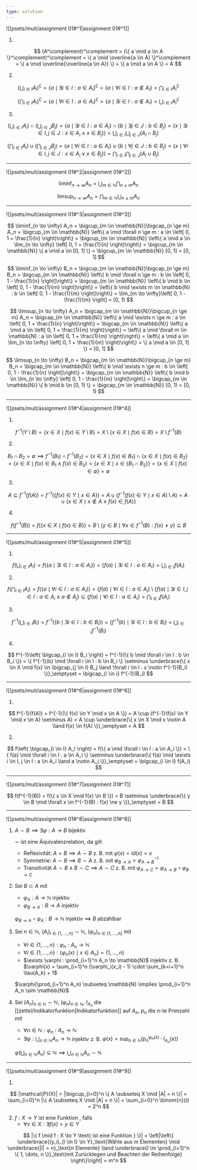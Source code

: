 ```yaml
---
type: solution
---
```


![[psets/muit/assignment 01#^1|assignment 01#^1]]

1. 

$$
	(A^\complement)^\complement = (\{ a \mid a \in A \}^\complement)^\complement = \{ a \mid \overline{a \in A} \}^\complement = \{ a \mid \overline{\overline{a \in A}} \} = \{ a \mid a \in A \} = A
$$

2. 

$$
	\left( \bigcup_{i \in I} A_i \right)^\complement = \{ a \mid \exists i \in I : a \in A_i \}^\complement = \{ a \mid \forall i \in I : a \notin A_i \} = \bigcap_{i \in I} A_i^\complement
$$

$$
	\left( \bigcap_{i \in I} A_i \right)^\complement = \{ a \mid \forall i \in I : a \in A_i \}^\complement = \{ a \mid \exists i \in I : a \notin A_i \} = \bigcup_{i \in I} A_i^\complement
$$

3. 

$$
	\left( \bigcup_{i \in I} A_i \right) \cap \left( \bigcup_{j \in J} B_j \right) = \{ a \mid \exists i \in I : a \in A_i \} \cap \{ b \mid \exists j \in J : b \in B_j \} = \{ x \mid \exists i \in I, j \in J : x \in A_i \land x \in B_j \} ) = \bigcup_{i \in I}\bigcup_{j \in J} (A_i \cap B_j)
$$

$$
	\left( \bigcap_{i \in I} A_i \right) \cup \left( \bigcap_{j \in J} B_j \right) = \{ a \mid \forall i \in I : a \in A_i \} \cup \{ b \mid \forall j \in J : b \in B_j \} = \{ x \mid \forall i \in I, j \in J : x \in A_i \lor x \in B_j \} ) = \bigcap_{i \in I}\bigcap_{j \in J} (A_i \cup B_j)
$$

---

![[psets/muit/assignment 01#^2|assignment 01#^2]]

$$
	\liminf_{n \to \infty} A_n = \bigcup_{m \in \mathbb{N}}\bigcap_{n \ge m} A_n
$$

$$
	\limsup_{n \to \infty} A_n = \bigcap_{m \in \mathbb{N}}\bigcup_{n \ge m} A_n
$$

---

![[psets/muit/assignment 01#^3|assignment 01#^3]]

$$
	\liminf_{n \to \infty} A_n = \bigcup_{m \in \mathbb{N}}\bigcap_{n \ge m} A_n = \bigcup_{m \in \mathbb{N}} \left\{ a \mid \forall n \ge m : a \in \left[ 0, 1 + \frac{1}{n} \right)\right\} = \bigcup_{m \in \mathbb{N}} \left\{ a \mid a \in \lim_{n \to \infty} \left[ 0, 1 + \frac{1}{n} \right)\right\} = \bigcup_{m \in \mathbb{N}} \{ a \mid a \in [0, 1] \} = \bigcup_{m \in \mathbb{N}} [0, 1] = [0, 1]
$$

$$
	\liminf_{n \to \infty} B_n = \bigcup_{m \in \mathbb{N}}\bigcap_{n \ge m} B_n = \bigcup_{m \in \mathbb{N}} \left\{ b \mid \forall n \ge m : b \in \left[ 0, 1 - \frac{1}{n} \right]\right\} = \bigcup_{m \in \mathbb{N}} \left\{ b \mid b \in \left[ 0, 1 - \frac{1}{m} \right]\right\} = \left\{ b \mid \exists m \in \mathbb{N} : b \in  \left[ 0, 1 - \frac{1}{m} \right]\right\} = \lim_{m \to \infty}\left[ 0, 1 - \frac{1}{m} \right] = [0, 1)
$$

$$
	\limsup_{n \to \infty} A_n = \bigcap_{m \in \mathbb{N}}\bigcup_{n \ge m} A_n = \bigcap_{m \in \mathbb{N}} \left\{ a \mid \exists n \ge m : a \in \left[ 0, 1 + \frac{1}{n} \right)\right\} = \bigcap_{m \in \mathbb{N}} \left\{ a \mid a \in \left[ 0, 1 + \frac{1}{m} \right)\right\} = \left\{ a \mid \forall m \in \mathbb{N} : a \in \left[ 0, 1 + \frac{1}{m} \right)\right\} = \left\{ a \mid a \in \lim_{n \to \infty} \left[ 0, 1 + \frac{1}{m} \right)\right\} = \{ a \mid a \in [0, 1] \} = [0, 1]
$$

$$
	\limsup_{n \to \infty} B_n = \bigcap_{m \in \mathbb{N}}\bigcup_{n \ge m} B_n = \bigcap_{m \in \mathbb{N}} \left\{ b \mid \exists n \ge m : b \in \left[ 0, 1 - \frac{1}{n} \right]\right\} = \bigcap_{m \in \mathbb{N}} \left\{ b \mid b \in \lim_{n \to \infty} \left[ 0, 1 - \frac{1}{m} \right]\right\} = \bigcap_{m \in \mathbb{N}} \{ b \mid b \in [0, 1) \} = \bigcap_{m \in \mathbb{N}} [0, 1) = [0, 1)
$$

---

![[psets/muit/assignment 01#^4|assignment 01#^4]]

1. 

$$
	f^{-1}(Y \setminus B) = \{ x \in X \mid f(x) \in Y \setminus B \} = X \setminus \{ x \in X \mid f(x) \in B \} = X \setminus f^{-1}(B)
$$

2. 

$$
	B_1 \cap B_2 = \emptyset \implies f^{-1}(B_1) \cap f^{-1}(B_2) = \{ x \in X \mid f(x) \in B_1 \} \cap \{ x \in X \mid f(x) \in B_2 \} = \{ x \in X \mid f(x) \in B_1 \land f(x) \in B_2 \} = \{ x \in X \mid x \in \{ B_1 \cap B_2 \}\} = \{ x \in X \mid f(x) \in \emptyset \} = \emptyset
$$

3. 

$$
	A \subseteq f^{-1}(f(A)) = f^{-1}(\{ f(x) \in Y \mid x \in A \}) = A \cup (f^{-1}(f(x) \in Y \mid x \in A) \setminus A) = A \cup \{ x \in X \mid x \notin A \land f(x) \in f(A) \}
$$

4. 

$$
	f(f^{-1}(B)) = f(\{ x \in X \mid f(x) \in B \}) = B \setminus \{ y \in B \mid \forall x \in f^{-1}(B) : f(x) \ne y \} \subseteq B
$$

---

![[psets/muit/assignment 01#^5|assignment 01#^5]]

1. 

$$
	f\left( \bigcup_{i \in I} A_i \right) = f(\{ a \mid \exists i \in I : a \in A_i \}) = \{ f(a) \mid \exists i \in I : a \in A_i \} = \bigcup_{i \in I} f(A_i)
$$

2. 

$$
	f\left( \bigcap_{i \in I} A_i \right) = f(\{ a \mid \forall i \in I : a \in A_i \}) = \{ f(a) \mid \forall i \in I : a \in A_i \} \setminus \{ f(a) \mid \exists i \in I, j \in I : a \in A_i \land a \notin A_j \} \subseteq \{ f(a) \mid \forall i \in I : a \in A_i \} = \bigcap_{i \in I} f(A_i)
$$

3. 

$$
	f^{-1}\left( \bigcup_{i \in I} B_i \right) = f^{-1}(\{ b \mid \exists i \in I : b \in B_i \}) = \{ f^{-1}(b) \mid \exists i \in I : b \in B_i \} = \bigcup_{i \in i} f^{-1}(B_i)
$$

4. 

$$
	f^{-1}\left( \bigcap_{i \in I} B_i \right) = f^{-1}(\{ b \mid \forall i \in I : b \in B_i \}) = \{ f^{-1}(b) \mid \forall i \in I : b \in B_i \} \setminus \underbrace{\{ x \in X \mid f(x) \in \bigcap_{j \in I} B_j \land \forall i \in I : x \notin f^{-1}(B_i) \}}_\emptyset = \bigcap_{i \in i} f^{-1}(B_i)
$$

---

![[psets/muit/assignment 01#^6|assignment 01#^6]]

1. 

$$
	f^{-1}(f(A)) = f^{-1}(\{ f(x) \in Y \mid x \in A \}) = A \cup (f^{-1}(f(x) \in Y \mid x \in A) \setminus A) = A \cup \underbrace{\{ x \in X \mid x \notin A \land f(x) \in f(A) \}}_\emptyset = A
$$

2. 

$$
	f\left( \bigcap_{i \in I} A_I \right) = f(\{ a \mid \forall i \in I : a \in A_i \}) = \{ f(a) \mid \forall i \in I : a \in A_i \} \setminus \underbrace{\{ f(a) \mid \exists i \in I, j \in I : a \in A_i \land a \notin A_j \}}_\emptyset = \bigcap_{i \in I} f(A_i)
$$

---

![[psets/muit/assignment 01#^7|assignment 01#^7]]

$$
	f(f^{-1}(B)) = f(\{ x \in X \mid f(x) \in B \}) = B \setminus \underbrace{\{ y \in B \mid \forall x \in f^{-1}(B) : f(x) \ne y \}}_\emptyset = B
$$

---

![[psets/muit/assignment 01#^8|assignment 01#^8]]

1. $A \sim B \implies \exists \varphi : A \to B$ bijektiv

	$\sim$ ist eine Äquivalenzrelation, da gilt
	- Reflexivität: $A = B \implies A \sim B$ z. B. mit $\varphi(x) = \text{id}(x) = x$
	- Symmetrie: $A \sim B \implies B \sim A$ z. B. mit $\varphi_{B \to A} = \varphi_{A \to B}^{-1}$
	- Transitivität $A \sim B \land B \sim C \implies A \sim C$ z. B. mit $\varphi_{A \to C} = \varphi_{A \to B} \circ \varphi_{B \to C}$
2. Sei $B \subset A$ mit
	- $\varphi_A : A \to \mathbb{N}$ injektiv
	- $\varphi_{B \to A} : B \to A$ injektiv

	$\varphi_{B \to A} \circ \varphi_A : B \to \mathbb{N}$ injektiv $\implies$ $B$ abzählbar
3. Sei $n \in \mathbb{N}$, $(A_i)_{i \in \{ 1, \dots, n \}} \sim \mathbb{N}$, $(\varphi_n)_{n \in \{ 1, \dots, n \}}$ mit
	- $\forall i \in \{ 1, \dots, n \} : \varphi_n : A_n \to \mathbb{N}$
	- $\forall i \in \{ 1, \dots, n \} : \{ \varphi_n(x) \mid x \in A_n \} = \{ 1, \dots, n \}$
	- $\exists \varphi : \prod_{i=1}^n A_n \to \mathbb{N}$ injektiv z. B. $\varphi(x) = \sum_{i=1}^n (\varphi_i(x_i) - 1) \cdot \sum_{k=i+1}^n \tau(A_k) + 1$

	$\varphi(\prod_{i=1}^n A_n) \subseteq \mathbb{N} \implies \prod_{i=1}^n A_n \sim \mathbb{N}$
4. Sei $(A_n)_{n \in \mathbb{N}} \sim \mathbb{N}$, $(\varphi_n)_{n \in \mathbb{N}}$, $I_{A_n}$ die [[zettel/Indikatorfunktion|Indikatorfunktion]] auf $A_n$, $p_n$ die $n$-te Primzahl mit
	- $\forall n \in \mathbb{N} : \varphi_n : A_n \to \mathbb{N}$
	- $\exists \varphi : \bigcup_{n \in \mathbb{N}} A_n \to \mathbb{N}$ injektiv z. B. $\varphi(x) = \sup_{n \in \mathbb{N}} (p_n^{\varphi_n(x)} \cdot I_{A_n}(x))$

	$\varphi(\bigcup_{n \in \mathbb{N}} A_n) \subseteq \mathbb{N} \implies \bigcup_{n \in \mathbb{N}} A_n \sim \mathbb{N}$

---

![[psets/muit/assignment 01#^9|assignment 01#^9]]

1. 

$$
	|\mathcal{P}(X)| = |\bigcup_{i=0}^n \{ A \subseteq X \mid |A| = n \}| = \sum_{i=0}^n |\{ A \subseteq X \mid |A| = n \}| = \sum_{i=0}^n \binom{n}{i} = 2^n
$$

2. $f : X \to Y \text{ ist eine Funktion }$, falls
	- $\forall x \in X : \exists f(x) = y \in Y$

$$
	 |\{ f \mid f : X \to Y \text{ ist eine Funktion } \}| = \left|\left\{ \underbrace{(y_i)_{i \in I} \in Y}_\text{Wähle aus m Elementen} \mid \underbrace{|I| = n}_\text{n Elemente} \land \underbrace{I \in \prod_{i=1}^n \{ 1, \dots, n \}}_\text{mit Zurücklegen und Beachten der Reihenfolge} \right\}\right| = m^n
$$